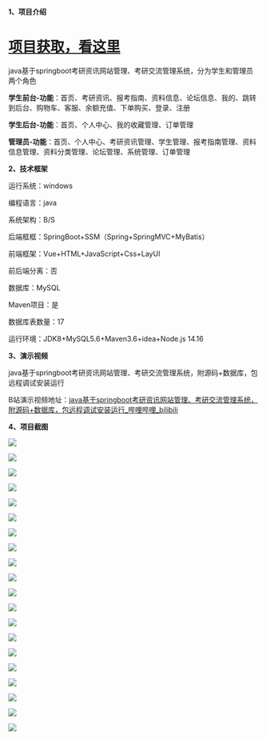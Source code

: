 **1、项目介绍**

# [项目获取，看这里](https://mbd.pub/o/bread/mbd-ZJyUk5ht "项目获取，看这里")

java基于springboot考研资讯网站管理、考研交流管理系统，分为学生和管理员两个角色

**学生前台-功能**：首页、考研资讯、报考指南、资料信息、论坛信息、我的、跳转到后台、购物车、客服、余额充值、下单购买、登录、注册

**学生后台-功能**：首页、个人中心、我的收藏管理、订单管理

**管理员-功能**：首页、个人中心、考研资讯管理、学生管理、报考指南管理、资料信息管理、资料分类管理、论坛管理、系统管理、订单管理

**2、技术框架**

运行系统：windows

编程语言：java

系统架构：B/S

后端框框：SpringBoot+SSM（Spring+SpringMVC+MyBatis）

前端框架：Vue+HTML+JavaScript+Css+LayUI

前后端分离：否

数据库：MySQL

Maven项目：是

数据库表数量：17

运行环境：JDK8+MySQL5.6+Maven3.6+idea+Node.js 14.16

**3、演示视频**

java基于springboot考研资讯网站管理、考研交流管理系统，附源码+数据库，包远程调试安装运行

B站演示视频地址：[java基于springboot考研资讯网站管理、考研交流管理系统，附源码+数据库，包远程调试安装运行\_哔哩哔哩\_bilibili](https://www.bilibili.com/video/BV1ku4y127tA/?spm_id_from=333.999.0.0&vd_source=859323cc4bcb6a4337ff693b6ba40f93 "java基于springboot考研资讯网站管理、考研交流管理系统，附源码+数据库，包远程调试安装运行_哔哩哔哩_bilibili")

**4、项目截图**

![](https://img-blog.csdnimg.cn/img_convert/51add76d1fc1928b8dae9eb1b5818f44.png)

![](https://img-blog.csdnimg.cn/img_convert/b8210454fbbb0882ce4bd34bef2f1b95.png)

![](https://img-blog.csdnimg.cn/img_convert/f0e526aa8a899c3862c2c3468c1a929b.png)

![](https://img-blog.csdnimg.cn/img_convert/aa1e4ae2ed56407fccbf4a3258795e8b.png)

![](https://img-blog.csdnimg.cn/img_convert/e1680f1e8c31ff6a0ec27ed0f14e0c96.png)

![](https://img-blog.csdnimg.cn/img_convert/fc5b7b7d025d9971cf52aa50a245413a.png)

![](https://img-blog.csdnimg.cn/img_convert/6fa23581eb0771cd1027b12edf259c1f.png)

![](https://img-blog.csdnimg.cn/img_convert/3b6dd3119e2281d8bad52c8a6f817993.png)

![](https://img-blog.csdnimg.cn/img_convert/539de89d1275f44432df752cf159399c.png)

![](https://img-blog.csdnimg.cn/img_convert/46f621b90ee200f7df7d01ae9c3704dc.png)

![](https://img-blog.csdnimg.cn/img_convert/fa649beb9774685c3c6cd486b4fc4aae.png)

![](https://img-blog.csdnimg.cn/img_convert/e341737b313b621d848fd1c6120d306d.png)

![](https://img-blog.csdnimg.cn/img_convert/e07e9c4cd167ce11d0c70613692ca075.png)

![](https://img-blog.csdnimg.cn/img_convert/e7ce81f44f4e5fa0ca4ea6b8bdb04984.png)

![](https://img-blog.csdnimg.cn/img_convert/dc2d22e16584354da3eebbc17702304b.png)

![](https://img-blog.csdnimg.cn/img_convert/60f32c36bfc549ed65aa26c71742d7f4.png)

![](https://img-blog.csdnimg.cn/img_convert/519d1d9ff7a93ddd13e02ae05c8a5ecf.png)

![](https://img-blog.csdnimg.cn/img_convert/5d4c32e98079bc18bc806a9e93a52280.png)

![](https://img-blog.csdnimg.cn/img_convert/52e8812b459fbe913088f5c7db0b9258.png)

![](https://img-blog.csdnimg.cn/img_convert/e53ce0a7c763bd53085ab5708b16bb5a.png)
